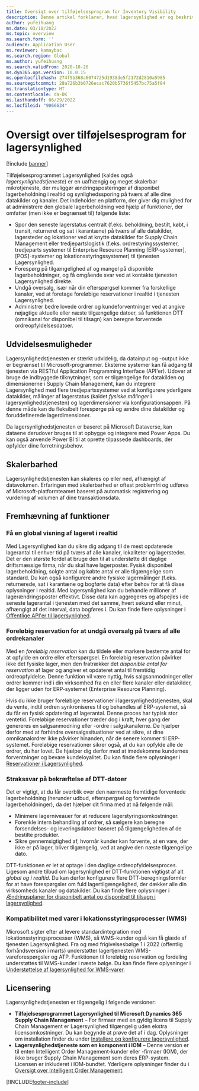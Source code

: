```yaml
---
title: Oversigt over tilføjelsesprogram for Inventory Visibility
description: Denne artikel forklarer, hvad lagersynlighed er og beskriver funktionerne.
author: yufeihuang
ms.date: 03/18/2022
ms.topic: overview
ms.search.form: ''
audience: Application User
ms.reviewer: kamaybac
ms.search.region: Global
ms.author: yufeihuang
ms.search.validFrom: 2020-10-26
ms.dyn365.ops.version: 10.0.15
ms.openlocfilehash: 274f9b368a6074725d1938de5f2172d2810a5985
ms.sourcegitcommit: 28a726b3b0726ecac7620b5736f5457bc75a5f84
ms.translationtype: HT
ms.contentlocale: da-DK
ms.lasthandoff: 06/29/2022
ms.locfileid: "9066634"
---
```

# <a name="inventory-visibility-add-in-overview"></a>Oversigt over tilføjelsesprogram for lagersynlighed

[!include [banner](../includes/banner.md)]

Tilføjelsesprogrammet Lagersynlighed (kaldes også *lagersynlighedstjeneste*) er en uafhængig og meget skalerbar mikrotjeneste, der muliggør ændringsposteringer af disponibel lagerbeholdning i realtid og synlighedssporing på tværs af alle dine datakilder og kanaler. Det indeholder en platform, der giver dig mulighed for at administrere den globale lagerbeholdning ved hjælp af funktioner, der omfatter (men ikke er begrænset til) følgende liste:

- Spor den seneste lagerstatus centralt (f.eks. beholdning, bestilt, købt, i transit, returneret og sat i karantæne) på tværs af alle datakilder, lagersteder og lokationer ved at knytte datakilder for Supply Chain Management eller tredjepartslogistik (f.eks. ordrestyringssystemer, tredjeparts systemer til Enterprise Resource Planning \[ERP-systemer\], \[POS\]-systemer og lokationsstyringssystemer) til tjenesten Lagersynlighed.
- Forespørg på tilgængelighed af og mangel på disponible lagerbeholdninger, og få omgående svar ved at kontakte tjenesten Lagersynlighed direkte.
- Undgå oversalg, især når din efterspørgsel kommer fra forskellige kanaler, ved at foretage foreløbige reservationer i realtid i tjenesten Lagersynlighed.
- Administrer bedre lovede ordrer og kundeforventninger ved at angive nøjagtige aktuelle eller næste tilgængelige datoer, så funktionen DTT (omnikanal for disponibel til tilsagn) kan beregne forventede ordreopfyldelsesdatoer.

## <a name="extensibility"></a>Udvidelsesmuligheder

Lagersynlighedstjenesten er stærkt udvidelig, da datainput og -output ikke er begrænset til Microsoft-programmer. Eksterne systemer kan få adgang til tjenesten via RESTful Application Programming Interface (API'er). Udover at bruge de indbyggede tilknytninger, som er tilgængelige for datakilden og dimensionerne i Supply Chain Management, kan du integrere Lagersynlighed med flere tredjepartssystemer ved at konfigurere yderligere datakilder, målinger af lagerstatus (kaldet *fysiske målinger* i lagersynlighedstjenesten) og lagerdimensioner via konfigurationsappen. På denne måde kan du fleksibelt forespørge på og ændre dine datakilder og foruddefinerede lagerdimensioner.

Da lagersynlighedstjenesten er baseret på Microsoft Dataverse, kan dataene derudover bruges til at opbygge og integrere med Power Apps. Du kan også anvende Power BI til at oprette tilpassede dashboards, der opfylder dine forretningsbehov.

## <a name="scalability"></a>Skalerbarhed

Lagersynlighedstjenesten kan skaleres op eller ned, afhængigt af datavolumen. Erfaringen med skalerbarhed er oftest problemfri og udføres af Microsoft-platformteamet baseret på automatisk registrering og vurdering af volumen af dine transaktionsdata.

## <a name="feature-highlights"></a>Fremhævning af funktioner

### <a name="get-a-global-view-of-real-time-inventory"></a>Få en global visning af lageret i realtid

Med Lagersynlighed kan du sikre dig adgang til de mest opdaterede lagerantal til enhver tid på tværs af alle kanaler, lokaliteter og lagersteder. Det er den største fordel at bruge den til at understøtte dit daglige driftsmæssige firma, når du skal have lagerposter. Fysisk disponibel lagerbeholdning, solgte antal og købte antal er alle tilgængelige som standard. Du kan også konfigurere andre fysiske lagermålinger (f.eks. returnerede, sat i karantæne og bogførte data) efter behov for at få disse oplysninger i realtid. Med lagersynlighed kan du behandle millioner af lagerændringsposter effektivt. Disse data kan aggregeres og afspejles i de seneste lagerantal i tjenesten med det samme, hvert sekund eller minut, afhængigt af det interval, data bogføres i. Du kan finde flere oplysninger i [Offentlige API'er til lagersynlighed](inventory-visibility-api.md).

### <a name="soft-reservation-to-avoid-overselling-across-all-order-channels"></a>Foreløbig reservation for at undgå oversalg på tværs af alle ordrekanaler

Med en *foreløbig reservation* kan du tildele eller markere bestemte antal for at opfylde en ordre eller efterspørgsel. En foreløbig reservation påvirker ikke det fysiske lager, men den fratrækker det *disponible antal for reservation* af lager og angiver et opdateret antal til fremtidig ordreopfyldelse. Denne funktion vil være nyttig, hvis salgsanmodninger eller ordrer kommer ind i din virksomhed fra en eller flere kanaler eller datakilder, der ligger uden for ERP-systemet (Enterprise Resource Planning).

Hvis du ikke bruger foreløbige reservationer i lagersynlighedstjenesten, skal du vente, indtil ordren synkroniseres til og behandles af ERP-systemet, så du får en fysisk opdatering af lagerantal. Denne proces har typisk stor ventetid. Foreløbige reservationer træder dog i kraft, hver gang der genereres en salgsanmodning eller -ordre i salgskanalerne. De hjælper derfor med at forhindre oversalgssituationer ved at sikre, at dine omnikanalordrer ikke påvirker hinanden, når de senere kommer til ERP-systemet. Foreløbige reservationer sikrer også, at du kan opfylde alle de ordrer, du har lovet. De hjælper dig derfor med at imødekomme kundernes forventninger og bevare kundeloyalitet. Du kan finde flere oplysninger i [Reservationer i Lagersynlighed](inventory-visibility-reservations.md).

### <a name="immediate-response-of-atp-dates-confirmation"></a>Strakssvar på bekræftelse af DTT-datoer

Det er vigtigt, at du får overblik over den nærmeste fremtidige forventede lagerbeholdning (herunder udbud, efterspørgsel og forventede lagerbeholdninger), da det hjælper dit firma med at nå følgende mål:

- Minimere lagerniveauer for at reducere lagerstyringsomkostninger.
- Forenkle intern behandling af ordrer, så sælgere kan beregne forsendelses- og leveringsdatoer baseret på tilgængeligheden af de bestilte produkter.
- Sikre gennemsigtighed af, hvornår kunder kan forvente, at en vare, der ikke er på lager, bliver tilgængelig, ved at angive den næste tilgængelige dato.

DTT-funktionen er let at optage i den daglige ordreopfyldelsesproces. Ligesom andre tilbud om lagersynlighed er DTT-funktionen vigtigst af alt *global og i realtid*. Du kan derfor konfigurere flere DTT-beregningsformler for at have forespørgsler om fuld lagertilgængelighed, der dækker alle din virksomheds kanaler og datakilder. Du kan finde flere oplysninger i [Ændringsplaner for disponibelt antal og disponibel til tilsagn i lagersynlighed](inventory-visibility-available-to-promise.md).

### <a name="compatibility-with-warehouse-management-processes-wms-items"></a>Kompatibilitet med varer i lokationsstyringsprocesser (WMS)

Microsoft sigter efter at levere standardintegration med lokationsstyringsprocesser (WMS), så WMS-kunder også kan få glæde af tjenesten Lagersynlighed. Fra og med frigivelsesbølge 1 i 2022 (offentlig forhåndsversion i marts) understøtter lagertjenesten WMS-vareforespørgsler og ATP. Funktionen til foreløbig reservation og fordeling understøttes til WMS-kunder i næste bølge. Du kan finde flere oplysninger i [Understøttelse af lagersynlighed for WMS-varer](inventory-visibility-whs-support.md).

## <a name="licensing"></a>Licensering

Lagersynlighedstjenesten er tilgængelig i følgende versioner:

- **Tilføjelsesprogrammet Lagersynlighed til Microsoft Dynamics 365 Supply Chain Management** – For firmaer med en gyldig licens til Supply Chain Management er Lagersynlighed tilgængelig uden ekstra licensomkostninger. Du kan begynde at prøve det af i dag. Oplysninger om installation finder du under [Installere og konfigurere lagersynlighed](inventory-visibility-setup.md).
- **Lagersynlighedstjeneste som en komponent i IOM** – Denne version er til enten Intelligent Order Management-kunder eller -firmaer (IOM), der ikke bruger Supply Chain Management som deres ERP-system. Licensen er inkluderet i IOM-bundtet. Yderligere oplysninger finder du i [Oversigt over Intelligent Order Management](/dynamics365/intelligent-order-management/overview).

[!INCLUDE[footer-include](../../includes/footer-banner.md)]

